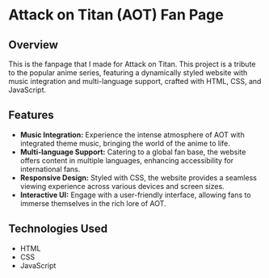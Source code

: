 # Attack on Titan (AOT) Fan Page

## Overview
This is the fanpage that I made for Attack on Titan. This project is a tribute to the popular anime series, featuring a dynamically styled website with music integration and multi-language support, crafted with HTML, CSS, and JavaScript.

## Features
- **Music Integration:** Experience the intense atmosphere of AOT with integrated theme music, bringing the world of the anime to life.
- **Multi-language Support:** Catering to a global fan base, the website offers content in multiple languages, enhancing accessibility for international fans.
- **Responsive Design:** Styled with CSS, the website provides a seamless viewing experience across various devices and screen sizes.
- **Interactive UI:** Engage with a user-friendly interface, allowing fans to immerse themselves in the rich lore of AOT.

## Technologies Used
- HTML
- CSS
- JavaScript


